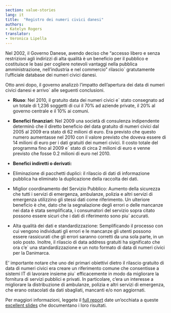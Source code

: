 ```yaml
---
section: value-stories
lang: it
title:  "Registro dei numeri civici danesi"
authors:
- Katelyn Rogers
translator:
- Veronica Lipella
---
```


Nel 2002, il Governo Danese, avendo deciso che “accesso libero e senza restrizioni agli indirizzi di alta qualità è un beneficio per il pubblico e costituisce le basi per cogliere notevoli vantaggi nella pubblica amministrazione, nell’industria e nel commercio” rilascio` gratutamente l’ufficiale database dei numeri civici danesi.

Otto anni dopo, il governo analizzò l’impatto dell’apertura dei data di numeri civici danesi e arrivo` alle seguenti conclusioni.
* __Riuso__: Nel 2010, il gratuito data dei numeri civici e` stato consegnato ad un totale di 1,236 soggetti di cui il 70% ad aziende private, il 20% al governo centrale e il 10% ai comuni.

* __Benefici finanziari__: Nel 2009 una società di consulenza indipendente determinò che il diretto beneficio del data gratuito di numeri civici dal 2005 al 2009 era stato di 62 milioni di euro. Era previsto che questo numero aumentasse nel 2010 con il valore previsto che doveva essere di 14 milioni di euro per i dati gratuiti dei numeri civici. Il costo totale del programma fino al 2009 e` stato di circa 2 milioni di euro e venne previsto che fosse 0.2 milioni di euro nel 2010.

 * __Benefici indiretti o derivati:__
 * Eliminazione di pacchetti duplici: il rilascio di dati di informazione pubblica ha eliminato la duplicazione della raccolta dei dati.
 * Miglior coordinamento del Servizio Pubblico: Aumento della sicurezza che tutti i servizi di emergenza, ambulanze, polizia e altri servizi di emergenza utilizzino gli stessi dati come riferimento. Un ulteriore beneficio è che, dato che la segnalazione degli errori o delle mancanze nei data è stata semplificata, i consumatori del servizio sopra citato possono essere sicuri che i dati di riferimento sono piu` accurati.
 * Alta qualità dei dati e standardizzazione: Semplificando il processo con cui vengono individuati gli errori e le mancanze gli utenti possono essere rassicurati che gli errori saranno corretti da una sola parte, in un solo posto. Inoltre, il rilascio di data address gratuiti ha significato che ora c’e` una standardizzazione e un noto formato di data di numeri civici per la Danimarca.

 E' importante notare che uno dei primari obiettivi dietro il rilascio gratuito di data di numeri civici era creare un riferimento comune che consentisse a sistemi IT di lavorare insieme piu` efficacemente in modo da migliorare la fornitura di servizi pubblici e privati. In particolare, c’era un interesse a migliorare la distribuzione di ambulanze, polizia e altri servizi di emergenza, che erano ostacolati da dati sbagliati, mancanti e/o non aggiornati.

Per maggiori informazioni, leggete il  [full report](http://www.adresse-info.dk/Portals/2/Benefit/Value_Assessment_Danish_Address_Data_UK_2010-07-07b.pdf) date un’occhiata a queste  [excellent slides](https://docs.google.com/a/okfn.org/file/d/18eQbdjhWTJ_QPKaM7eaYg7lLNiEBhs4HXxCjcs6XxvNDJpMBoq5FPMiydgB4/edit?usp=drive_web) che documentano i loro risultati. 
